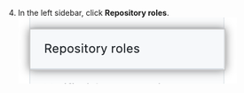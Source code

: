 4. In the left sidebar, click **Repository roles**.
  ![Repository roles tab in organization settings](/assets/images/help/organizations/org-settings-repository-roles.png)
